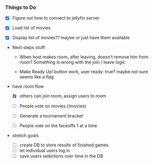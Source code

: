 ### Things to Do

- [X] Figure out how to connect to jellyfin server

- [X] Load list of movies

- [X] Display list of movies?? maybe or just have them available

- Next steps stuff: 
    - When host makes room, after leaving, doesn't remove him from room? Something is wrong with the
    join / leave logic

    - Make Ready Up! button work, user ready: true? maybe not sure seems like a flag

- have room flow
    - [X] others can join room, assign users to room
    - [ ] People vote on movies (/movies)
    - [ ] Generate a tournament bracket
    - [ ] People vote on the faceoffs 1 at a time


- stretch goals
    - [ ] create DB to store results of finished games
    - [ ] let individual users log in
    - [ ] save users selections over time in the DB
